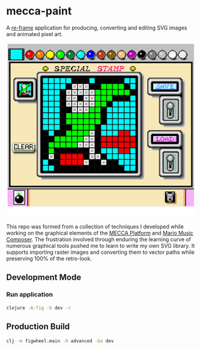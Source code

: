 # mecca-paint

A [re-frame](https://github.com/day8/re-frame) application for producing, converting and editing SVG images and animated pixel art.

![Screenshot](screenshot.png)

This repo was formed from a collection of techniques I developed while working on the graphical elements of the [MECCA Platform](https://github.com/porkostomus/mecca) and [Mario Music Composer](https://github.com/porkostomus/mario-music-composer). The frustration involved through enduring the learning curve of numerous graphical tools pushed me to learn to write my own SVG library. It supports importing raster images and converting them to vector paths while preserving 100% of the retro-look.

## Development Mode

### Run application

```bash
clojure -A:fig -b dev -r
```

## Production Build

```bash
clj -m figwheel.main -O advanced -bo dev
```
